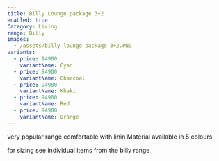```yaml
---
title: Billy Lounge package 3+2
enabled: true
Category: Living
range: Billy
images:
  - /assets/billy lounge package 3+2.PNG
variants:
  - price: 94900
    variantName: Cyan
  - price: 94900
    variantName: Charcoal
  - price: 94900
    variantName: Khaki
  - price: 94900
    variantName: Red
  - price: 94900
    variantName: Orange
---
```


very popular range comfortable with linin Material available in 5 colours

for sizing see individual items from the billy range
